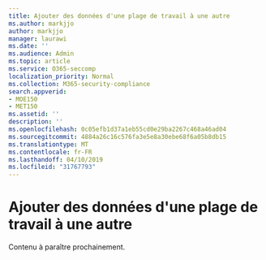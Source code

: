 ```yaml
---
title: Ajouter des données d'une plage de travail à une autre
ms.author: markjjo
author: markjjo
manager: laurawi
ms.date: ''
ms.audience: Admin
ms.topic: article
ms.service: O365-seccomp
localization_priority: Normal
ms.collection: M365-security-compliance
search.appverid:
- MOE150
- MET150
ms.assetid: ''
description: ''
ms.openlocfilehash: 0c05efb1d37a1eb55cd0e29ba2267c468a46ad04
ms.sourcegitcommit: 4884a26c16c576fa3e5e8a30ebe68f6a05b8db15
ms.translationtype: MT
ms.contentlocale: fr-FR
ms.lasthandoff: 04/10/2019
ms.locfileid: "31767793"
---
```

# <a name="add-data-from-one-working-set-to-another-working-set"></a>Ajouter des données d'une plage de travail à une autre

Contenu à paraître prochainement.